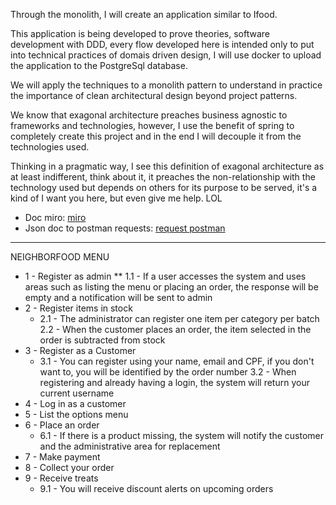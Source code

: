 Through the monolith, I will create an application similar to Ifood.

This application is being developed to prove theories, software development with DDD, every flow developed here is intended only to put into technical practices of domais driven design, I will use docker to upload the application to the PostgreSql database.

We will apply the techniques to a monolith pattern to understand in practice the importance of clean architectural design beyond project patterns.

We know that exagonal architecture preaches business agnostic to frameworks and technologies, however, I use the benefit of spring to completely create this project and in the end I will decouple it from the technologies used.

Thinking in a pragmatic way, I see this definition of exagonal architecture as at least indifferent, think about it, it preaches the non-relationship with the technology used but depends on others for its purpose to be served, it's a kind of I want you here, but even give me help. LOL

* Doc miro: <a href="https://miro.com/app/board/uXjVKUqbA08=/?share_link_id=950297951149">miro</a>
* Json doc to postman requests: <a href="https://drive.google.com/file/d/1TWaAGA2xTvNSnQcp9lHkM5kDRuydpQWx/view?usp=sharing">request postman</a>
<hr>

NEIGHBORFOOD MENU

* 1 - Register as admin
** 1.1 - If a user accesses the system and uses areas such as listing the menu or placing an order, the response will be empty and a
    notification will be sent to admin
* 2 - Register items in stock
  * 2.1 - The administrator can register one item per category per batch
   2.2 - When the customer places an order, the item selected in the order is subtracted from stock
* 3 - Register as a Customer
  * 3.1 - You can register using your name, email and CPF, if you don't want to, you will be identified by the order number
   3.2 - When registering and already having a login, the system will return your current username
* 4 - Log in as a customer
* 5 - List the options menu
* 6 - Place an order
  * 6.1 - If there is a product missing, the system will notify the customer and the administrative area for replacement
* 7 - Make payment
* 8 - Collect your order
* 9 - Receive treats
  * 9.1 - You will receive discount alerts on upcoming orders
